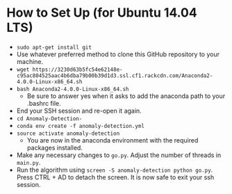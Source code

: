 # How to Set Up (for Ubuntu 14.04 LTS)
* `sudo apt-get install git`
* Use whatever preferred method to clone this GitHub repository to your machine.
* `wget https://3230d63b5fc54e62148e-c95ac804525aac4b6dba79b00b39d1d3.ssl.cf1.rackcdn.com/Anaconda2-4.0.0-Linux-x86_64.sh`
* `bash Anaconda2-4.0.0-Linux-x86_64.sh`
  * Be sure to answer yes when it asks to add the anaconda path to your .bashrc file.
* End your SSH session and re-open it again.
* `cd Anomaly-Detection-`
* `conda env create -f anomaly-detection.yml`
* `source activate anomaly-detection`
  * You are now in the anaconda environment with the required packages installed.
* Make any necessary changes to `go.py`. Adjust the number of threads in `main.py`.
* Run the algorithm using `screen -S anomaly-detection python go.py`. Press CTRL + AD to detach the screen. It is now safe to exit your ssh session.
